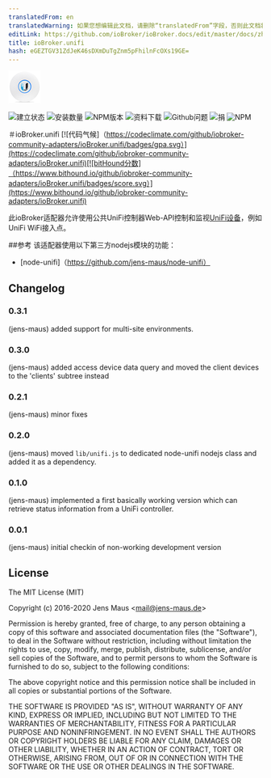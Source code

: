 ```yaml
---
translatedFrom: en
translatedWarning: 如果您想编辑此文档，请删除“translatedFrom”字段，否则此文档将再次自动翻译
editLink: https://github.com/ioBroker/ioBroker.docs/edit/master/docs/zh-cn/adapterref/iobroker.unifi/README.md
title: ioBroker.unifi
hash: eGEZTGV31ZdJeK46sDXmDuTgZnm5pFhilnFcOXs19GE=
---
```

![商标](../../../en/adapterref/iobroker.unifi/admin/unifi.png)

![建立状态](https://travis-ci.org/iobroker-community-adapters/ioBroker.unifi.svg?branch=master)
![安装数量](http://iobroker.live/badges/unifi-stable.svg)
![NPM版本](http://img.shields.io/npm/v/iobroker.unifi.svg)
![资料下载](https://img.shields.io/npm/dm/iobroker.unifi.svg)
![Github问题](http://githubbadges.herokuapp.com/iobroker-community-adapters/ioBroker.unifi/issues.svg)
![捐](https://img.shields.io/badge/Donate-PayPal-green.svg)
![NPM](https://nodei.co/npm/iobroker.unifi.png?downloads=true)

＃ioBroker.unifi
[![代码气候]（https://codeclimate.com/github/iobroker-community-adapters/ioBroker.unifi/badges/gpa.svg）](https://codeclimate.com/github/iobroker-community-adapters/ioBroker.unifi)[![bitHound分数]（https://www.bithound.io/github/iobroker-community-adapters/ioBroker.unifi/badges/score.svg）](https://www.bithound.io/github/iobroker-community-adapters/ioBroker.unifi)

此ioBroker适配器允许使用公共UniFi控制器Web-API控制和监视[UniFi设备](http://www.ubnt.com/)，例如UniFi WiFi接入点。

##参考
该适配器使用以下第三方nodejs模块的功能：

* [node-unifi]（https://github.com/jens-maus/node-unifi）

## Changelog

### 0.3.1
  (jens-maus) added support for multi-site environments.

### 0.3.0
  (jens-maus) added access device data query and moved the client devices to the 'clients' subtree instead

### 0.2.1
  (jens-maus) minor fixes

### 0.2.0
  (jens-maus) moved `lib/unifi.js` to dedicated node-unifi nodejs class and added it as a dependency.

### 0.1.0
  (jens-maus) implemented a first basically working version which can retrieve status information from a UniFi controller.

### 0.0.1
  (jens-maus) initial checkin of non-working development version

## License
The MIT License (MIT)

Copyright (c) 2016-2020 Jens Maus &lt;mail@jens-maus.de&gt;

Permission is hereby granted, free of charge, to any person obtaining a copy
of this software and associated documentation files (the "Software"), to deal
in the Software without restriction, including without limitation the rights
to use, copy, modify, merge, publish, distribute, sublicense, and/or sell
copies of the Software, and to permit persons to whom the Software is
furnished to do so, subject to the following conditions:

The above copyright notice and this permission notice shall be included in
all copies or substantial portions of the Software.

THE SOFTWARE IS PROVIDED "AS IS", WITHOUT WARRANTY OF ANY KIND, EXPRESS OR
IMPLIED, INCLUDING BUT NOT LIMITED TO THE WARRANTIES OF MERCHANTABILITY,
FITNESS FOR A PARTICULAR PURPOSE AND NONINFRINGEMENT. IN NO EVENT SHALL THE
AUTHORS OR COPYRIGHT HOLDERS BE LIABLE FOR ANY CLAIM, DAMAGES OR OTHER
LIABILITY, WHETHER IN AN ACTION OF CONTRACT, TORT OR OTHERWISE, ARISING FROM,
OUT OF OR IN CONNECTION WITH THE SOFTWARE OR THE USE OR OTHER DEALINGS IN
THE SOFTWARE.